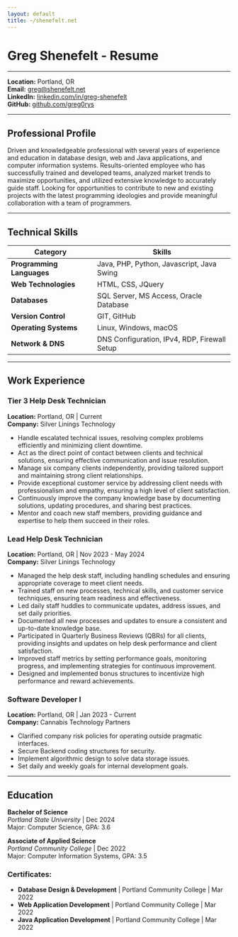 ```yaml
---
layout: default
title: ~/shenefelt.net
---
```


# Greg Shenefelt - Resume

---

**Location:** Portland, OR  
**Email:** [greg@shenefelt.net](mailto:greg@shenefelt.net)  
**LinkedIn:** [linkedin.com/in/greg-shenefelt](https://linkedin.com/in/greg-shenefelt)\
**GitHub:** [github.com/greg0rys](https://www.github.com/greg0rys)

---

## Professional Profile

Driven and knowledgeable professional with several years of experience and education in database design, web and Java applications, and computer information systems. Results-oriented employee who has successfully trained and developed teams, analyzed market trends to maximize opportunities, and utilized extensive knowledge to accurately guide staff. Looking for opportunities to contribute to new and existing projects with the latest programming ideologies and provide meaningful collaboration with a team of programmers.

---

## Technical Skills

| **Category**              | **Skills**                                    |
| ------------------------- | --------------------------------------------- |
| **Programming Languages** | Java, PHP, Python, Javascript, Java Swing      |
| **Web Technologies**      | HTML, CSS, JQuery                             |
| **Databases**             | SQL Server, MS Access, Oracle Database        |
| **Version Control**       | GIT, GitHub                                   |
| **Operating Systems**     | Linux, Windows, macOS                         |
| **Network & DNS**         | DNS Configuration, IPv4, RDP, Firewall Setup  |


---

## Work Experience

### **Tier 3 Help Desk Technician**  
**Location:** Portland, OR | Current  
**Company:** Silver Linings Technology

- Handle escalated technical issues, resolving complex problems efficiently and minimizing client downtime.
- Act as the direct point of contact between clients and technical solutions, ensuring effective communication and issue resolution.
- Manage six company clients independently, providing tailored support and maintaining strong client relationships.
- Provide exceptional customer service by addressing client needs with professionalism and empathy, ensuring a high level of client satisfaction.
- Continuously improve the company knowledge base by documenting solutions, updating procedures, and sharing best practices.
- Mentor and coach new staff members, providing guidance and expertise to help them succeed in their roles.

### **Lead Help Desk Technician**  
**Location:** Portland, OR | Nov 2023 - May 2024  
**Company:** Silver Linings Technology

- Managed the help desk staff, including handling schedules and ensuring appropriate coverage to meet client needs.
- Trained staff on new processes, technical skills, and customer service techniques, ensuring team readiness and effectiveness.
- Led daily staff huddles to communicate updates, address issues, and set daily priorities.
- Documented all new processes and updates to ensure a consistent and up-to-date knowledge base.
- Participated in Quarterly Business Reviews (QBRs) for all clients, providing insights and updates on help desk performance and client satisfaction.
- Improved staff metrics by setting performance goals, monitoring progress, and implementing strategies for continuous improvement.
- Designed and implemented bonus structures to incentivize high performance and reward achievements.

### **Software Developer I**  
**Location:** Portland, OR | Jan 2023 - Current  
**Company:** Cannabis Technology Partners

- Clarified company risk policies for operating outside pragmatic interfaces.
- Secure Backend coding structures for security. 
- Implement algorithmic design to solve data storage issues.
- Set daily and weekly goals for internal development goals.
---

## Education

**Bachelor of Science**  
*Portland State University* | Dec 2024  
Major: Computer Science, GPA: 3.6

**Associate of Applied Science**  
*Portland Community College* | Dec 2022  
Major: Computer Information Systems, GPA: 3.5

### **Certificates:**

- **Database Design & Development** | Portland Community College | Mar 2022  
- **Web Application Development** | Portland Community College | Mar 2022  
- **Java Application Development** | Portland Community College | Mar 2022


